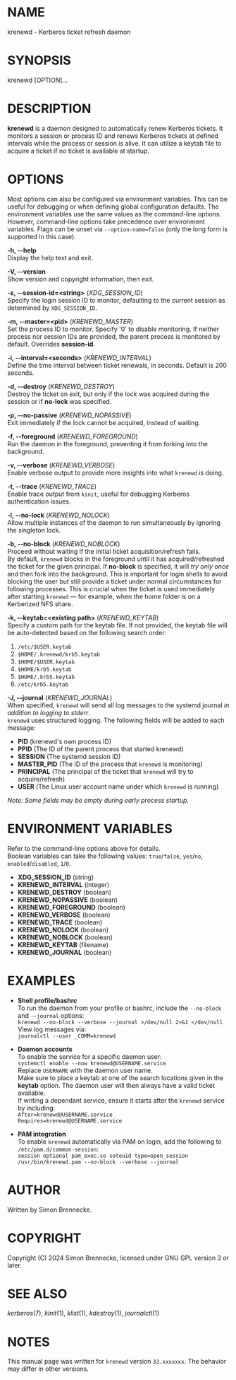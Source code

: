 # NAME
krenewd - Kerberos ticket refresh daemon

# SYNOPSIS
krenewd [OPTION]...

# DESCRIPTION
**krenewd** is a daemon designed to automatically renew Kerberos tickets. It monitors a session or process ID and renews Kerberos tickets at defined intervals while the process or session is alive. It can utilize a keytab file to acquire a ticket if no ticket is available at startup.

# OPTIONS
Most options can also be configured via environment variables. This can be useful for debugging or when defining global configuration defaults. The environment variables use the same values as the command-line options. However, command-line options take precedence over environment variables. Flags can be unset via `--option-name=false` (only the long form is supported in this case).  

**-h, --help**  
Display the help text and exit.

**-V, --version**  
Show version and copyright information, then exit.

**-s, --session-id=\<string\>** (*XDG_SESSION_ID*)  
Specify the login session ID to monitor, defaulting to the current session as determined by `XDG_SESSION_ID`.

**-m, --master=\<pid\>** (*KRENEWD_MASTER*)  
Set the process ID to monitor. Specify '0' to disable monitoring. If neither process nor session IDs are provided, the parent process is monitored by default. Overrides **session-id**.

**-i, --interval=\<seconds\>** (*KRENEWD_INTERVAL*)  
Define the time interval between ticket renewals, in seconds. Default is 200 seconds.

**-d, --destroy** (*KRENEWD_DESTROY*)  
Destroy the ticket on exit, but only if the lock was acquired during the session or if **no-lock** was specified.

**-p, --no-passive** (*KRENEWD_NOPASSIVE*)  
Exit immediately if the lock cannot be acquired, instead of waiting.

**-f, --foreground** (*KRENEWD_FOREGROUND*)  
Run the daemon in the foreground, preventing it from forking into the background.

**-v, --verbose** (*KRENEWD_VERBOSE*)  
Enable verbose output to provide more insights into what `krenewd` is doing.

**-t, --trace** (*KRENEWD_TRACE*)  
Enable trace output from `kinit`, useful for debugging Kerberos authentication issues.

**-l, --no-lock** (*KRENEWD_NOLOCK*)  
Allow multiple instances of the daemon to run simultaneously by ignoring the singleton lock.

**-b, --no-block** (*KRENEWD_NOBLOCK*)  
Proceed without waiting if the initial ticket acquisition/refresh fails.  
By default, `krenewd` blocks in the foreground until it has acquired/refreshed the ticket for the given principal. If **no-block** is specified, it will *try only once* and then fork into the background. This is important for login shells to avoid blocking the user but still provide a ticket under normal circumstances for following processes. This is crucial when the ticket is used immediately after starting `krenewd` — for example, when the home folder is on a Kerberized NFS share.

**-k, --keytab=\<existing path\>** (*KRENEWD_KEYTAB*)  
Specify a custom path for the keytab file. If not provided, the keytab file will be auto-detected based on the following search order:  
  1. `/etc/$USER.keytab`  
  2. `$HOME/.krenewd/krb5.keytab`  
  3. `$HOME/$USER.keytab`  
  4. `$HOME/krb5.keytab`  
  5. `$HOME/.krb5.keytab`  
  6. `/etc/krb5.keytab`

**-J, --journal** (*KRENEWD_JOURNAL*)  
When specified, `krenewd` will send all log messages to the systemd journal *in addition to logging to stderr*.  
`krenewd` uses structured logging. The following fields will be added to each message:  
  - **PID** (krenewd's own process ID)  
  - **PPID** (The ID of the parent process that started krenewd)  
  - **SESSION** (The systemd session ID)  
  - **MASTER_PID** (The ID of the process that `krenewd` is monitoring)  
  - **PRINCIPAL** (The principal of the ticket that `krenewd` will try to acquire/refresh)  
  - **USER** (The Linux user account name under which `krenewd` is running)

  *Note: Some fields may be empty during early process startup.*

# ENVIRONMENT VARIABLES
Refer to the command-line options above for details.  
Boolean variables can take the following values: `true`/`false`, `yes`/`no`, `enabled`/`disabled`, `1`/`0`.  
  - **XDG_SESSION_ID** (string)  
  - **KRENEWD_INTERVAL** (integer)  
  - **KRENEWD_DESTROY** (boolean)  
  - **KRENEWD_NOPASSIVE** (boolean)  
  - **KRENEWD_FOREGROUND** (boolean)  
  - **KRENEWD_VERBOSE** (boolean)  
  - **KRENEWD_TRACE** (boolean)  
  - **KRENEWD_NOLOCK** (boolean)  
  - **KRENEWD_NOBLOCK** (boolean)  
  - **KRENEWD_KEYTAB** (filename)  
  - **KRENEWD_JOURNAL** (boolean)

# EXAMPLES
- **Shell profile/bashrc**  
	To run the daemon from your profile or bashrc, include the `--no-block` and `--journal` options:  
		`krenewd --no-block --verbose --journal >/dev/null 2>&1 </dev/null`  
	View log messages via:  
		`journalctl --user _COMM=krenewd`

- **Daemon accounts**  
	To enable the service for a specific daemon user:  
		`systemctl enable --now krenewd@USERNAME.service`  
	Replace `USERNAME` with the daemon user name.  
	Make sure to place a keytab at one of the search locations given in the **keytab** option.
	The daemon user will then always have a valid ticket available.  
	If writing a dependant service, ensure it starts after the `krenewd` service by including:  
		`After=krenewd@USERNAME.service`  
		`Requires=krenewd@USERNAME.service`

- **PAM integration**  
	To enable `krenewd` automatically via PAM on login, add the following to `/etc/pam.d/common-session`:  
		`session optional pam_exec.so seteuid type=open_session /usr/bin/krenewd.pam --no-block --verbose --journal`

# AUTHOR
Written by Simon Brennecke.

# COPYRIGHT
Copyright (C) 2024 Simon Brennecke, licensed under GNU GPL version 3 or later.

# SEE ALSO
*kerberos*(7), *kinit*(1), *klist*(1), *kdestroy*(1), *journalctl*(1)

# NOTES
This manual page was written for `krenewd` version `33.xxxxxxx`. The behavior may differ in other versions.
